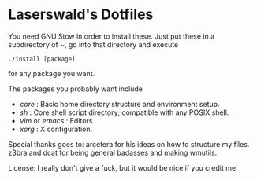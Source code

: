 Laserswald's Dotfiles
=====================

You need GNU Stow in order to install these. Just put these in a subdirectory of ~, go into that directory and execute

    ./install [package]

for any package you want.

The packages you probably want include

- *core* : Basic home directory structure and environment setup.
- *sh* : Core shell script directory; compatible with any POSIX shell.
- *vim* or *emacs* : Editors.
- *xorg* : X configuration.

Special thanks goes to:
    arcetera for his ideas on how to structure my files.
    z3bra and dcat for being general badasses and making wmutils.

License:
I really don't give a fuck, but it would be nice if you credit me.
